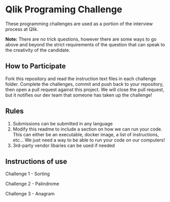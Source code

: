 # Qlik Programing Challenge

These programming challenges are used as a portion of the interview process at Qlik.

**Note:** There are no trick questions, however there are some ways to go above and beyond the strict requirements of the question that can speak to the creativity of the candidate.

## How to Participate

Fork this repository and read the instruction text files in each challenge folder. Complete the challenges, commit and push back to your repository, then open a pull request against this project. We will close the pull request, but it notifies our dev team that someone has taken up the challenge!

## Rules

1. Submissions can be submitted in any language
2. Modify this readme to include a section 
on how we can run your code.  This can either be an executable, docker image, a list of instructions, etc... We just need a way to be able to run your code on our computers!
3. 3rd-party vendor libaries can be used if needed



## Instructions of use

Challenge 1 - Sorting


Challenge 2 - Palindrome


Challenge 3 - Anagram